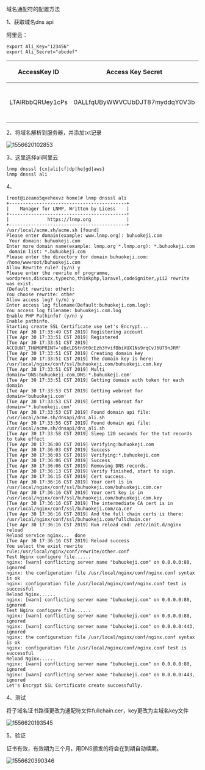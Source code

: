 域名通配符的配置方法

1、获取域名dns api

阿里云：

```
export Ali_Key="123456"
export Ali_Secret="abcdef"
```

| AccessKey ID     | Access Key Secret              | 状态 | 创建时间            | 操作       |
| ---------------- | ------------------------------ | ---- | ------------------- | ---------- |
| LTAIRbbQRUey1cPs | 0ALLfqUByWWVCUbDJT87myddqY0V3b | 启用 | 2017-11-19 15:52:47 | 禁用\|删除 |

2、将域名解析到服务器，并添加txt记录

![1556620102853](C:\Users\buhuo02\AppData\Roaming\Typora\typora-user-images\1556620102853.png)

3、这里选择ali阿里云

```
lnmp dnsssl {cx|ali|cf|dp|he|gd|aws}
lnmp dnsssl ali
```

4、

```shell
[root@izeano5qvehexvz home]# lnmp dnsssl ali
+-------------------------------------------+
|    Manager for LNMP, Written by Licess    |
+-------------------------------------------+
|              https://lnmp.org             |
+-------------------------------------------+
/usr/local/acme.sh/acme.sh [found]
Please enter domain(example: www.lnmp.org): buhuokeji.com
 Your domain: buhuokeji.com
Enter more domain name(example: lnmp.org *.lnmp.org): *.buhuokeji.com
 domain list: *.buhuokeji.com
Please enter the directory for domain buhuokeji.com: /home/wwwroot/buhuokeji.com
Allow Rewrite rule? (y/n) y
Please enter the rewrite of programme, 
wordpress,discuzx,typecho,thinkphp,laravel,codeigniter,yii2 rewrite was exist.
(Default rewrite: other): 
You choose rewrite: other
Allow access log? (y/n) y
Enter access log filename(Default:buhuokeji.com.log): 
You access log filename: buhuokeji.com.log
Enable PHP Pathinfo? (y/n) y
Enable pathinfo.
Starting create SSL Certificate use Let's Encrypt...
[Tue Apr 30 17:33:49 CST 2019] Registering account
[Tue Apr 30 17:33:51 CST 2019] Registered
[Tue Apr 30 17:33:51 CST 2019] ACCOUNT_THUMBPRINT='eBcLD5tn9t0cEzh3YvifBbiXUX1Ns9rqCvJ6U79nJRM'
[Tue Apr 30 17:33:51 CST 2019] Creating domain key
[Tue Apr 30 17:33:51 CST 2019] The domain key is here: /usr/local/nginx/conf/ssl/buhuokeji.com/buhuokeji.com.key
[Tue Apr 30 17:33:51 CST 2019] Multi domain='DNS:buhuokeji.com,DNS:*.buhuokeji.com'
[Tue Apr 30 17:33:51 CST 2019] Getting domain auth token for each domain
[Tue Apr 30 17:33:53 CST 2019] Getting webroot for domain='buhuokeji.com'
[Tue Apr 30 17:33:53 CST 2019] Getting webroot for domain='*.buhuokeji.com'
[Tue Apr 30 17:33:53 CST 2019] Found domain api file: /usr/local/acme.sh/dnsapi/dns_ali.sh
[Tue Apr 30 17:33:56 CST 2019] Found domain api file: /usr/local/acme.sh/dnsapi/dns_ali.sh
[Tue Apr 30 17:33:58 CST 2019] Sleep 120 seconds for the txt records to take effect
[Tue Apr 30 17:36:00 CST 2019] Verifying:buhuokeji.com
[Tue Apr 30 17:36:03 CST 2019] Success
[Tue Apr 30 17:36:03 CST 2019] Verifying:*.buhuokeji.com
[Tue Apr 30 17:36:06 CST 2019] Success
[Tue Apr 30 17:36:06 CST 2019] Removing DNS records.
[Tue Apr 30 17:36:13 CST 2019] Verify finished, start to sign.
[Tue Apr 30 17:36:15 CST 2019] Cert success.
[Tue Apr 30 17:36:16 CST 2019] Your cert is in  /usr/local/nginx/conf/ssl/buhuokeji.com/buhuokeji.com.cer 
[Tue Apr 30 17:36:16 CST 2019] Your cert key is in  /usr/local/nginx/conf/ssl/buhuokeji.com/buhuokeji.com.key 
[Tue Apr 30 17:36:16 CST 2019] The intermediate CA cert is in  /usr/local/nginx/conf/ssl/buhuokeji.com/ca.cer 
[Tue Apr 30 17:36:16 CST 2019] And the full chain certs is there:  /usr/local/nginx/conf/ssl/buhuokeji.com/fullchain.cer 
[Tue Apr 30 17:36:16 CST 2019] Run reload cmd: /etc/init.d/nginx reload
Reload service nginx...  done
[Tue Apr 30 17:36:16 CST 2019] Reload success
You select the exist rewrite rule:/usr/local/nginx/conf/rewrite/other.conf
Test Nginx configure file......
nginx: [warn] conflicting server name "buhuokeji.com" on 0.0.0.0:80, ignored
nginx: the configuration file /usr/local/nginx/conf/nginx.conf syntax is ok
nginx: configuration file /usr/local/nginx/conf/nginx.conf test is successful
Reload Nginx......
nginx: [warn] conflicting server name "buhuokeji.com" on 0.0.0.0:80, ignored
Test Nginx configure file......
nginx: [warn] conflicting server name "buhuokeji.com" on 0.0.0.0:80, ignored
nginx: [warn] conflicting server name "buhuokeji.com" on 0.0.0.0:443, ignored
nginx: the configuration file /usr/local/nginx/conf/nginx.conf syntax is ok
nginx: configuration file /usr/local/nginx/conf/nginx.conf test is successful
Reload Nginx......
nginx: [warn] conflicting server name "buhuokeji.com" on 0.0.0.0:80, ignored
nginx: [warn] conflicting server name "buhuokeji.com" on 0.0.0.0:443, ignored
Let's Encrypt SSL Certificate create successfully.
```

4、测试

将子域名证书路径更改为通配符文件fullchain.cer，key更改为主域名key文件

![1556620193545](C:\Users\buhuo02\AppData\Roaming\Typora\typora-user-images\1556620193545.png)

5、验证

证书有效，有效期为三个月，用DNS颁发的将会在到期自动续期。

![1556620390346](C:\Users\buhuo02\AppData\Roaming\Typora\typora-user-images\1556620390346.png)

